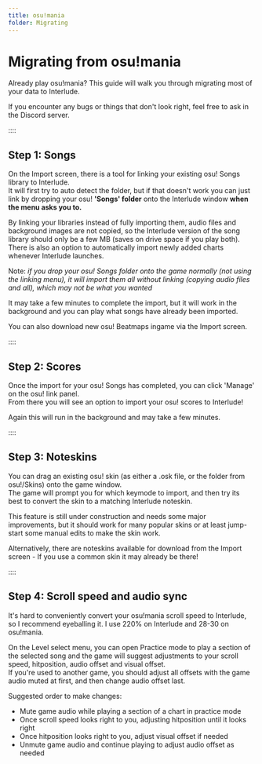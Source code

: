 ```yaml
---
title: osu!mania
folder: Migrating
---
```

# Migrating from osu!mania

Already play osu!mania? This guide will walk you through migrating most of your data to Interlude.

If you encounter any bugs or things that don't look right, feel free to ask in the Discord server.

::::

## Step 1: Songs

On the Import screen, there is a tool for linking your existing osu! Songs library to Interlude.  
It will first try to auto detect the folder, but if that doesn't work you can just link by dropping your osu! **'Songs' folder** onto the Interlude window **when the menu asks you to.**

By linking your libraries instead of fully importing them, audio files and background images are not copied, so the Interlude version of the song library should only be a few MB (saves on drive space if you play both). There is also an option to automatically import newly added charts whenever Interlude launches.

Note: *if you drop your osu! Songs folder onto the game normally (not using the linking menu), it will import them all without linking (copying audio files and all), which may not be what you wanted*

It may take a few minutes to complete the import, but it will work in the background and you can play what songs have already been imported.

You can also download new osu! Beatmaps ingame via the Import screen.

::::

## Step 2: Scores

Once the import for your osu! Songs has completed, you can click 'Manage' on the osu! link panel.  
From there you will see an option to import your osu! scores to Interlude!

Again this will run in the background and may take a few minutes.

::::

## Step 3: Noteskins

You can drag an existing osu! skin (as either a .osk file, or the folder from osu!/Skins) onto the game window.  
The game will prompt you for which keymode to import, and then try its best to convert the skin to a matching Interlude noteskin.

This feature is still under construction and needs some major improvements, but it should work for many popular skins or at least jump-start some manual edits to make the skin work.

Alternatively, there are noteskins available for download from the Import screen - If you use a common skin it may already be there!

::::

## Step 4: Scroll speed and audio sync

It's hard to conveniently convert your osu!mania scroll speed to Interlude, so I recommend eyeballing it. I use 220% on Interlude and 28-30 on osu!mania.

On the Level select menu, you can open Practice mode to play a section of the selected song and the game will suggest adjustments to your scroll speed, hitposition, audio offset and visual offset.  
If you're used to another game, you should adjust all offsets with the game audio muted at first, and then change audio offset last.

Suggested order to make changes:

- Mute game audio while playing a section of a chart in practice mode
- Once scroll speed looks right to you, adjusting hitposition until it looks right
- Once hitposition looks right to you, adjust visual offset if needed
- Unmute game audio and continue playing to adjust audio offset as needed